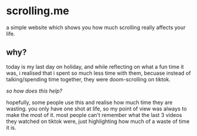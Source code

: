 # scrolling.me
a simple website which shows you how much scrolling really affects your life.

## why?
today is my last day on holiday, and while reflecting on what a fun time it was, i realised that i spent so much less time with them, becuase instead of talking/spending time together, they were doom-scrolling on tiktok.

*so how does this help?*

hopefully, some people use this and realise how much time they are wasting. you only have one shot at life, so my point of view was always to make the most of it. most people can't remember what the last 3 videos they watched on tiktok were, just highlighting how much of a waste of time it is.
